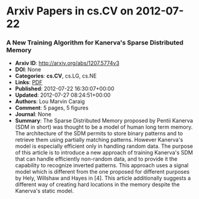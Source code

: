 # Arxiv Papers in cs.CV on 2012-07-22
### A New Training Algorithm for Kanerva's Sparse Distributed Memory
- **Arxiv ID**: http://arxiv.org/abs/1207.5774v3
- **DOI**: None
- **Categories**: **cs.CV**, cs.LG, cs.NE
- **Links**: [PDF](http://arxiv.org/pdf/1207.5774v3)
- **Published**: 2012-07-22 16:30:07+00:00
- **Updated**: 2012-07-27 08:24:51+00:00
- **Authors**: Lou Marvin Caraig
- **Comment**: 5 pages, 5 figures
- **Journal**: None
- **Summary**: The Sparse Distributed Memory proposed by Pentii Kanerva (SDM in short) was thought to be a model of human long term memory. The architecture of the SDM permits to store binary patterns and to retrieve them using partially matching patterns. However Kanerva's model is especially efficient only in handling random data. The purpose of this article is to introduce a new approach of training Kanerva's SDM that can handle efficiently non-random data, and to provide it the capability to recognize inverted patterns. This approach uses a signal model which is different from the one proposed for different purposes by Hely, Willshaw and Hayes in [4]. This article additionally suggests a different way of creating hard locations in the memory despite the Kanerva's static model.



